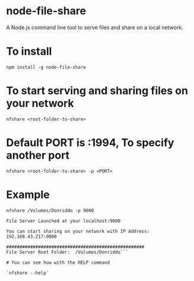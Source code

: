 # node-file-share
A Node.js command line tool to serve files and share on a local network.

# To install
`npm install -g node-file-share`

# To start serving and sharing files on your network

`nfshare <root-folder-to-share>`

# Default PORT is :1994, To specify another port

`nfshare <root-folder-to-share> -p <PORT>`

# Example

`nfshare /Volumes/Donriddo -p 9000`

```####################################################
File Server Launched at your localhost:9000

You can start sharing on your network with IP Address: 192.168.43.217:9000

####################################################
File Server Root Folder:  /Volumes/Donriddo```

# You can see how with the HELP command

`nfshare --help`


